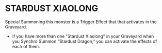 
# STARDUST XIAOLONG  
Special Summoning this monster is a Trigger Effect that that activates in the Graveyard.

*   If you have more than one “Stardust Xiaolong” in your Graveyard when you Synchro Summon “Stardust Dragon,” you can activate the effects of each of them.

  
